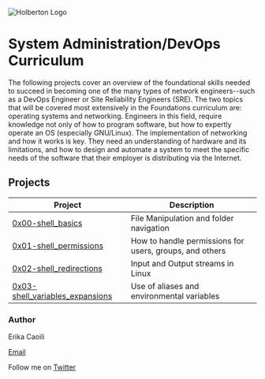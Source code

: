 ![Holberton Logo](https://i.ibb.co/nMtRXQR/Holberton.png)

# System Administration/DevOps Curriculum
The following projects cover an overview of the foundational skills needed to succeed in becoming one of the many types of network engineers--such as a DevOps Engineer or Site Reliability Engineers (SRE). The two topics that will be covered most extensively in the Foundations curriculum are: operating systems and networking.  Engineers in this field, require knowledge not only of how to program software, but how to expertly operate an OS (especially GNU/Linux). The implementation of networking and how it works is key. They need an understanding of hardware and its limitations, and how to design and automate a system to meet the specific needs of the software that their employer is distributing via the Internet. 

## Projects 
| Project | Description |
| --- | --- |
| [0x00-shell_basics](https://github.com/ecaoili24/holberton-system_engineering-devops/tree/master/0x00-shell_basics) | File Manipulation and folder navigation |
| [0x01-shell_permissions](https://github.com/ecaoili24/holberton-system_engineering-devops/tree/master/0x01-shell_permissions) | How to handle permissions for users, groups, and others |
| [0x02-shell_redirections](https://github.com/ecaoili24/holberton-system_engineering-devops/tree/master/0x02-shell_redirections) | Input and Output streams in Linux |
| [0x03-shell_variables_expansions](https://github.com/ecaoili24/holberton-system_engineering-devops/tree/master/0x03-shell_variables_expansions) | Use of aliases and environmental variables |

### Author

Erika Caoili

[Email](erika.caoili@gmail.com)

Follow me on [Twitter](https://twitter.com/CaoiliErika)
